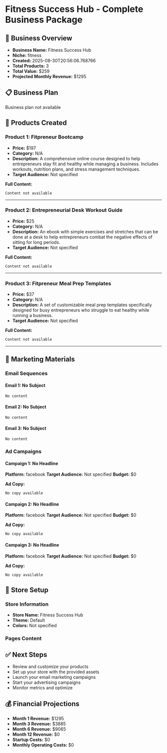 
# Fitness Success Hub - Complete Business Package

## 🚀 Business Overview
- **Business Name:** Fitness Success Hub
- **Niche:** fitness
- **Created:** 2025-08-30T20:56:06.768766
- **Total Products:** 3
- **Total Value:** $259
- **Projected Monthly Revenue:** $1295

## 📋 Business Plan
Business plan not available

## 🎯 Products Created


### Product 1: Fitpreneur Bootcamp
- **Price:** $197
- **Category:** N/A
- **Description:** A comprehensive online course designed to help entrepreneurs stay fit and healthy while managing a business. Includes workouts, nutrition plans, and stress management techniques.
- **Target Audience:** Not specified

**Full Content:**
```
Content not available
```

---

### Product 2: Entrepreneurial Desk Workout Guide
- **Price:** $25
- **Category:** N/A
- **Description:** An ebook with simple exercises and stretches that can be done at a desk to help entrepreneurs combat the negative effects of sitting for long periods.
- **Target Audience:** Not specified

**Full Content:**
```
Content not available
```

---

### Product 3: Fitpreneur Meal Prep Templates
- **Price:** $37
- **Category:** N/A
- **Description:** A set of customizable meal prep templates specifically designed for busy entrepreneurs who struggle to eat healthy while running a business.
- **Target Audience:** Not specified

**Full Content:**
```
Content not available
```

---

## 📢 Marketing Materials

### Email Sequences

#### Email 1: No Subject
```
No content
```


#### Email 2: No Subject
```
No content
```


#### Email 3: No Subject
```
No content
```


### Ad Campaigns

#### Campaign 1: No Headline
**Platform:** facebook
**Target Audience:** Not specified
**Budget:** $0

**Ad Copy:**
```
No copy available
```


#### Campaign 2: No Headline
**Platform:** facebook
**Target Audience:** Not specified
**Budget:** $0

**Ad Copy:**
```
No copy available
```


#### Campaign 3: No Headline
**Platform:** facebook
**Target Audience:** Not specified
**Budget:** $0

**Ad Copy:**
```
No copy available
```


## 🏪 Store Setup

### Store Information
- **Store Name:** Fitness Success Hub
- **Theme:** Default
- **Colors:** Not specified

### Pages Content

## ✅ Next Steps

- Review and customize your products
- Set up your store with the provided assets
- Launch your email marketing campaigns
- Start your advertising campaigns
- Monitor metrics and optimize

## 💰 Financial Projections

- **Month 1 Revenue:** $1295
- **Month 3 Revenue:** $3885
- **Month 6 Revenue:** $9065
- **Month 12 Revenue:** $0
- **Startup Costs:** $0
- **Monthly Operating Costs:** $0
